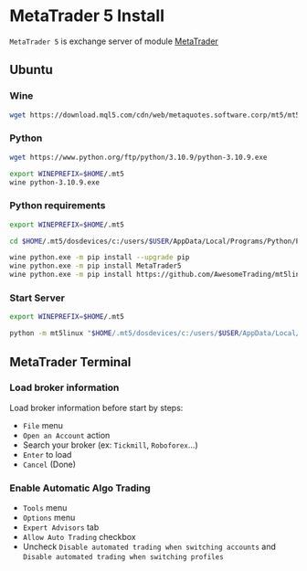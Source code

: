 # MetaTrader 5 Install

`MetaTrader 5` is exchange server of module [MetaTrader](../reference/exchange/live/metatrader/metatrader.md)

## Ubuntu

### Wine

```sh
wget https://download.mql5.com/cdn/web/metaquotes.software.corp/mt5/mt5ubuntu.sh ; chmod +x mt5ubuntu.sh ; ./mt5ubuntu.sh
```

### Python

```sh
wget https://www.python.org/ftp/python/3.10.9/python-3.10.9.exe

export WINEPREFIX=$HOME/.mt5
wine python-3.10.9.exe
```

### Python requirements

```sh
export WINEPREFIX=$HOME/.mt5

cd $HOME/.mt5/dosdevices/c:/users/$USER/AppData/Local/Programs/Python/Python310-32/

wine python.exe -m pip install --upgrade pip
wine python.exe -m pip install MetaTrader5
wine python.exe -m pip install https://github.com/AwesomeTrading/mt5linux/archive/master.zip
```

### Start Server

```sh
export WINEPREFIX=$HOME/.mt5

python -m mt5linux "$HOME/.mt5/dosdevices/c:/users/$USER/AppData/Local/Programs/Python/Python310-32/python.exe"
```

## MetaTrader Terminal

### Load broker information

Load broker information before start by steps:

- `File` menu
- `Open an Account` action
- Search your broker (ex: `Tickmill`, `Roboforex`...)
- `Enter` to load
- `Cancel` (Done)

### Enable Automatic Algo Trading

- `Tools` menu
- `Options` menu
- `Expert Advisors` tab
- `Allow Auto Trading` checkbox
- Uncheck `Disable automated trading when switching accounts` and `Disable automated trading when switching profiles`
